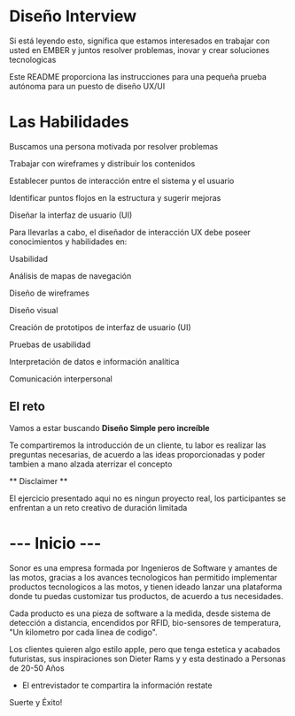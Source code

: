 #  Diseño Interview

Si está leyendo esto, significa que estamos interesados en trabajar con usted en EMBER y juntos resolver problemas, inovar y crear soluciones tecnologicas

Este README proporciona las instrucciones para una pequeña prueba autónoma para un puesto de diseño UX/UI


# Las Habilidades

Buscamos una persona motivada por resolver problemas 

Trabajar con wireframes y distribuir los contenidos

Establecer puntos de interacción entre el sistema y el usuario

Identificar puntos flojos en la estructura y sugerir mejoras

Diseñar la interfaz de usuario (UI)

Para llevarlas a cabo, el diseñador de interacción UX debe poseer conocimientos y habilidades en:

Usabilidad

Análisis de mapas de navegación

Diseño de wireframes

Diseño visual

Creación de prototipos de interfaz de usuario (UI)

Pruebas de usabilidad

Interpretación de datos e información analítica

Comunicación interpersonal

## El reto

Vamos a estar buscando **Diseño Simple pero increíble** 

Te compartiremos la introducción de un cliente, tu labor es realizar las preguntas necesarias, de acuerdo a las ideas proporcionadas y poder tambien a mano alzada aterrizar el concepto



** Disclaimer ** 

El ejercicio presentado aqui no es ningun proyecto real, los participantes se enfrentan a un reto creativo de duración limitada

# --- Inicio ---

Sonor es una empresa formada por Ingenieros de Software  y amantes de las motos, gracias a los avances tecnologicos han permitido implementar productos tecnologicos a las motos, y tienen ideado lanzar una plataforma donde tu puedas customizar tus productos, de acuerdo a tus necesidades.

Cada producto es una pieza de software a la medida, desde sistema de detección a distancia, encendidos por RFID, bio-sensores de temperatura, "Un kilometro por cada linea de codigo".


Los clientes quieren algo estilo apple, pero que tenga estetica y acabados futuristas, sus inspiraciones son Dieter Rams y y esta destinado a Personas de 20-50 Años

- El entrevistador te compartira la información restate


Suerte y Éxito!
